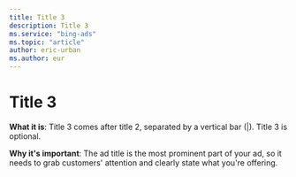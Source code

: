 ```yaml
---
title: Title 3
description: Title 3
ms.service: "bing-ads"
ms.topic: "article"
author: eric-urban
ms.author: eur
---
```


# Title 3

**What it is**: Title 3 comes after title 2, separated by a vertical bar (|). Title 3 is optional.

**Why it's important**: The ad title is the most prominent part of your ad, so it needs to grab customers' attention and clearly state what you're offering.


